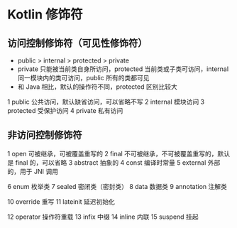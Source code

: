 
# Kotlin 修饰符

## 访问控制修饰符（可见性修饰符）
- public > internal > protected > private
- private 只能被当前类自身所访问，protected 当前类或子类可访问，internal 同一模块内的类可访问，public 所有的类都可见
- 和 Java 相比，默认的操作符不同，protected 区别比较大

1 public 公共访问，默认缺省访问，可以省略不写
2 internal 模块访问
3 protected 受保护访问
4 private 私有访问

## 非访问控制修饰符
1 open  可被继承，可被覆盖重写的
2 final 不可被继承，不可被覆盖重写的，默认是 final 的，可以省略
3 abstract 抽象的
4 const 编译时常量
5 external 外部的，用于 JNI 调用

6 enum 枚举类
7 sealed 密闭类（密封类）
8 data 数据类
9 annotation 注解类

10 override 重写
11 lateinit 延迟初始化

12 operator 操作符重载
13 infix 中缀
14 inline 内联
15 suspend 挂起
